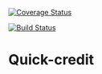 [![Coverage Status](https://coveralls.io/repos/github/africanoKevin/Quick-credit/badge.svg?branch=develop)](https://coveralls.io/github/africanoKevin/Quick-credit?branch=develop)

[![Build Status](https://travis-ci.com/africanoKevin/Quick-credit.svg?branch=develop)](https://travis-ci.com/africanoKevin/Quick-credit)

# Quick-credit
